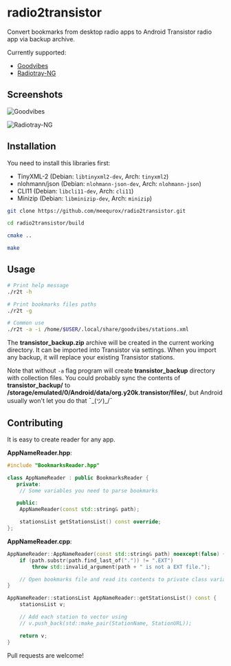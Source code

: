 # radio2transistor

Convert bookmarks from desktop radio apps to Android Transistor radio app via backup archive.

Currently supported:
- [Goodvibes](https://gitlab.com/goodvibes/goodvibes)
- [Radiotray-NG](https://github.com/ebruck/radiotray-ng)


## Screenshots

![Goodvibes](https://i.ibb.co/kx5wXJK/preview.png)

![Radiotray-NG](https://i.ibb.co/MD2CC4P/preview.png)


## Installation

You need to install this libraries first:
- TinyXML-2 (Debian: `libtinyxml2-dev`, Arch: `tinyxml2`)
- nlohmann/json (Debian: `nlohmann-json-dev`, Arch: `nlohmann-json`)
- CLI11 (Debian: `libcli11-dev`, Arch: `cli11`)
- Minizip (Debian: `libminizip-dev`, Arch: `minizip`)

```bash
git clone https://github.com/meequrox/radio2transistor.git

cd radio2transistor/build

cmake ..

make
```

## Usage

```bash
# Print help message
./r2t -h

# Print bookmarks files paths
./r2t -g

# Common use
./r2t -a -i /home/$USER/.local/share/goodvibes/stations.xml
```

The __transistor_backup.zip__ archive will be created in the current working directory. It can be imported into Transistor via settings. When you import any backup, it will replace your existing Transistor stations.

Note that without `-a` flag program will create __transistor_backup__ directory with collection files. You could probably sync the contents of __transistor_backup/__ to __/storage/emulated/0/Android/data/org.y20k.transistor/files/__, but Android usually won't let you do that ¯\_(ツ)_/¯

## Contributing

It is easy to create reader for any app.

__AppNameReader.hpp__:
```cpp
#include "BookmarksReader.hpp"

class AppNameReader : public BookmarksReader {
   private:
    // Some variables you need to parse bookmarks

   public:
    AppNameReader(const std::string& path);

    stationsList getStationsList() const override;
};
```

__AppNameReader.cpp__:
```cpp
AppNameReader::AppNameReader(const std::string& path) noexcept(false) {
    if (path.substr(path.find_last_of(".")) != ".EXT")
        throw std::invalid_argument(path + " is not a EXT file.");

    // Open bookmarks file and read its contents to private class variable
}

AppNameReader::stationsList AppNameReader::getStationsList() const {
    stationsList v;

    // Add each station to vector using
    // v.push_back(std::make_pair(StationName, StationURL));

    return v;
}
```

Pull requests are welcome!
